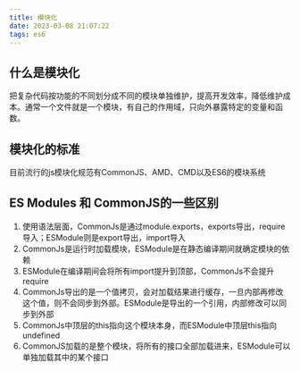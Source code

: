 ```yaml
---
title: 模块化
date: 2023-03-08 21:07:22
tags: es6
---
```


## 什么是模块化

把复杂代码按功能的不同划分成不同的模块单独维护，提高开发效率，降低维护成本。通常一个文件就是一个模块，有自己的作用域，只向外暴露特定的变量和函数。

## 模块化的标准

目前流行的js模块化规范有CommonJS、AMD、CMD以及ES6的模块系统

## ES Modules 和 CommonJS的一些区别

1. 使用语法层面，CommonJs是通过module.exports，exports导出，require导入；ESModule则是export导出，import导入
2. CommonJs是运行时加载模块，ESModule是在静态编译期间就确定模块的依赖
3. ESModule在编译期间会将所有import提升到顶部，CommonJs不会提升require
4. CommonJs导出的是一个值拷贝，会对加载结果进行缓存，一旦内部再修改这个值，则不会同步到外部。ESModule是导出的一个引用，内部修改可以同步到外部
5. CommonJs中顶层的this指向这个模块本身，而ESModule中顶层this指向undefined
6. CommonJS加载的是整个模块，将所有的接口全部加载进来，ESModule可以单独加载其中的某个接口

